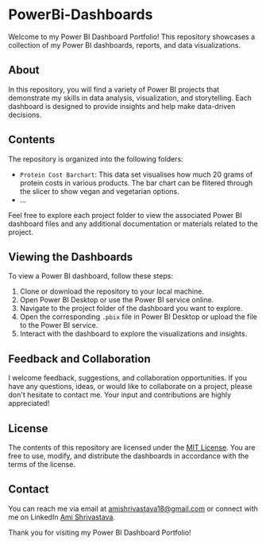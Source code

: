 # PowerBi-Dashboards
Welcome to my Power BI Dashboard Portfolio! This repository showcases a collection of my Power BI dashboards, reports, and data visualizations.

## About

In this repository, you will find a variety of Power BI projects that demonstrate my skills in data analysis, visualization, and storytelling. Each dashboard is designed to provide insights and help make data-driven decisions.

## Contents

The repository is organized into the following folders:

- `Protein Cost Barchart`: This data set visualises how much 20 grams of protein costs in various products. The bar chart can be flitered through the slicer to show vegan and vegetarian options. 
- ...

Feel free to explore each project folder to view the associated Power BI dashboard files and any additional documentation or materials related to the project.

## Viewing the Dashboards

To view a Power BI dashboard, follow these steps:

1. Clone or download the repository to your local machine.
2. Open Power BI Desktop or use the Power BI service online.
3. Navigate to the project folder of the dashboard you want to explore.
4. Open the corresponding `.pbix` file in Power BI Desktop or upload the file to the Power BI service.
5. Interact with the dashboard to explore the visualizations and insights.

## Feedback and Collaboration

I welcome feedback, suggestions, and collaboration opportunities. If you have any questions, ideas, or would like to collaborate on a project, please don't hesitate to contact me. Your input and contributions are highly appreciated!

## License

The contents of this repository are licensed under the [MIT License](LICENSE). You are free to use, modify, and distribute the dashboards in accordance with the terms of the license.

## Contact

You can reach me via email at [amishrivastava18@gmail.com](mailto:amishrivastava18email@gmail.com) or connect with me on LinkedIn [Ami Shrivastava](https://www.linkedin.com/in/amishrivastava/).

Thank you for visiting my Power BI Dashboard Portfolio!
